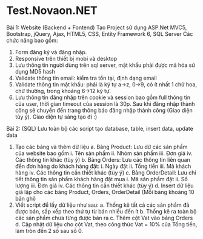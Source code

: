# Test.Novaon.NET

Bài 1: Website (Backend + Fontend)
Tạo Project sử dụng ASP.Net MVC5, Bootstrap, jQuery, Ajax, HTML5, CSS, Entity Framework 6, SQL Server 
Các chức năng bao gồm:
1.	Form đăng ký và đăng nhập.
2.	Responsive trên thiết bị mobi và desktop
3.	Lưu thông tin người dùng trên sql server, mật khẩu phải được mã hóa sử dụng MD5 hash
4.	Validate thông tin email: kiểm tra tồn tại, định dạng email
5.	Validate thông tin mật khẩu: phải là ký tự a->z, 0->9, có ít nhất 1 chữ hoa, chữ thường, trong khoảng 6->12 ký tự.
6.	Lưu thông tin đăng nhập trên cookie và session bao gồm full thông tin của user, thời gian timeout của session là 30p. Sau khi đăng nhập thành công sẽ chuyển đến trang thông báo đăng nhập thành công (Giao diện tùy ý).
Giao diện tự sáng tạo đi :)
 
Bài 2: (SQL) 
Lưu toàn bộ các script tạo database, table, insert data, update data
1.	Tạo các bảng và thêm dữ liệu 
a.	Bảng Product: Lưu dữ các sản phẩm của website bao gồm
i.	Tên sản phẩm
ii.	Nhóm sản phẩm
iii.	Đơn giá
iv.	Các thông tin khác (tùy ý)
b.	Bảng Orders: Lưu các thông tin liên quan đến đơn hàng do khách hàng đặt:
i.	Ngày đặt
ii.	Tổng tiền
iii.	Mã khách hàng
iv.	Các thông tin cần thiết khác (tùy ý)
c.	Bảng OrderDetail: Lưu chi tiết thông tin sản phẩm khách hàng đặt mua
i.	Mã sản phẩm đặt
ii.	Số lượng
iii.	Đơn giá
iv.	Các thông tin cần thiết khác (tùy ý)
d.	Insert dữ liệu giả lập cho các bảng Product, Orders, OrderDetail (Mỗi bảng khoảng 10 bản ghi)
2.	 Viết script để lấy dữ liệu như sau:
a. Thống kê tất cả các sản phẩm đã được bán, sắp xếp theo thứ tự từ bán nhiều đến ít
b. Thống kê ra toàn bộ các sản phẩm chưa từng được bán ra
c. Thêm cột Vat vào bảng Orders
d. Cập nhật dữ liệu cho cột Vat, theo công thức Vat = 10% của Tổng tiền, làm tròn đến 2 số sau số 0.
